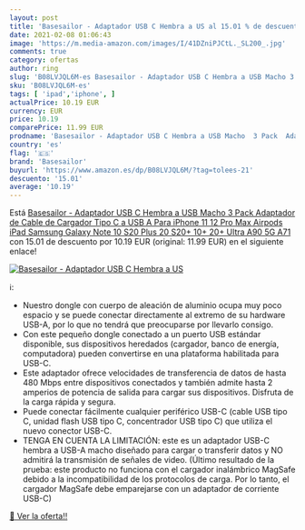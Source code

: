 ```yaml
---
layout: post
title: 'Basesailor - Adaptador USB C Hembra a US al 15.01 % de descuento'
date: 2021-02-08 01:06:43
image: 'https://m.media-amazon.com/images/I/41DZniPJCtL._SL200_.jpg'
comments: true
category: ofertas
author: ring
slug: 'B08LVJQL6M-es Basesailor - Adaptador USB C Hembra a USB Macho 3 Pack...'
sku: 'B08LVJQL6M-es'
tags: [ 'ipad','iphone', ]
actualPrice: 10.19 EUR
currency: EUR
price: 10.19
comparePrice: 11.99 EUR
prodname: 'Basesailor - Adaptador USB C Hembra a USB Macho  3 Pack  Adaptador de Cable de Cargador Tipo C a USB A Para iPhone 11 12 Pro Max Airpods iPad Samsung Galaxy Note 10 S20 Plus 20 S20+ 10+ 20+ Ultra A90 5G A71'
country: 'es'
flag: '🇪🇸'
brand: 'Basesailor'
buyurl: 'https://www.amazon.es/dp/B08LVJQL6M/?tag=tolees-21'
descuento: '15.01'
average: '10.19'
---
```


Está [Basesailor - Adaptador USB C Hembra a USB Macho  3 Pack  Adaptador de Cable de Cargador Tipo C a USB A Para iPhone 11 12 Pro Max Airpods iPad Samsung Galaxy Note 10 S20 Plus 20 S20+ 10+ 20+ Ultra A90 5G A71](https://www.amazon.es/dp/B08LVJQL6M/?tag=tolees-21) con 15.01 de descuento por 10.19 EUR (original: 11.99 EUR) en el siguiente enlace!

[![Basesailor - Adaptador USB C Hembra a US](https://m.media-amazon.com/images/I/41DZniPJCtL._SL200_.jpg)](https://www.amazon.es/dp/B08LVJQL6M/?tag=tolees-21)

ℹ️:

- Nuestro dongle con cuerpo de aleación de aluminio ocupa muy poco espacio y se puede conectar directamente al extremo de su hardware USB-A, por lo que no tendrá que preocuparse por llevarlo consigo.
- Con este pequeño dongle conectado a un puerto USB estándar disponible, sus dispositivos heredados (cargador, banco de energía, computadora) pueden convertirse en una plataforma habilitada para USB-C.
- Este adaptador ofrece velocidades de transferencia de datos de hasta 480 Mbps entre dispositivos conectados y también admite hasta 2 amperios de potencia de salida para cargar sus dispositivos. Disfruta de la carga rápida y segura.
- Puede conectar fácilmente cualquier periférico USB-C (cable USB tipo C, unidad flash USB tipo C, concentrador USB tipo C) que utiliza el nuevo conector USB-C.
- TENGA EN CUENTA LA LIMITACIÓN: este es un adaptador USB-C hembra a USB-A macho diseñado para cargar o transferir datos y NO admitirá la transmisión de señales de video. ​(Último resultado de la prueba: este producto no funciona con el cargador inalámbrico MagSafe debido a la incompatibilidad de los protocolos de carga. Por lo tanto, el cargador MagSafe debe emparejarse con un adaptador de corriente USB-C)

[🛒 Ver la oferta!!](https://www.amazon.es/dp/B08LVJQL6M/?tag=tolees-21)
